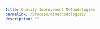 ```yaml
---
title: Quality Improvement Methodologies
permalink: /process/qimethodologies/
description: ""
---
```

